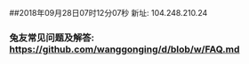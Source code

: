 ##2018年09月28日07时12分07秒 新址: 104.248.210.24
### 兔友常见问题及解答: https://github.com/wanggonging/d/blob/w/FAQ.md
